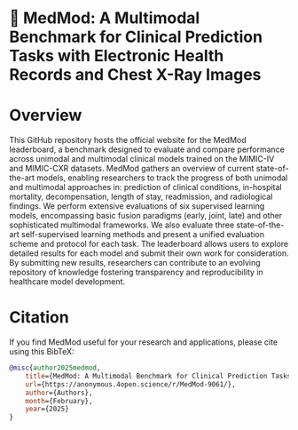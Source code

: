 # 🩻 MedMod: A Multimodal Benchmark for Clinical Prediction Tasks with Electronic Health Records and Chest X-Ray Images

Overview
============
This GitHub repository hosts the official website for the MedMod leaderboard, a benchmark designed to evaluate and compare performance across unimodal and multimodal clinical models trained on the MIMIC-IV and MIMIC-CXR datasets. MedMod gathers an overview of current state-of-the-art models, enabling researchers to track the progress of both unimodal and multimodal approaches in: prediction of clinical conditions, in-hospital mortality, decompensation, length of stay, readmission, and radiological findings. We perform extensive evaluations of six supervised learning models, encompassing basic fusion paradigms (early, joint, late) and other sophisticated multimodal frameworks. We also evaluate three state-of-the-art self-supervised learning methods and present a unified evaluation scheme and protocol for each task. The leaderboard allows users to explore detailed results for each model and submit their own work for consideration. By submitting new results, researchers can contribute to an evolving repository of knowledge fostering transparency and reproducibility in healthcare model development.

Citation 
============

If you find MedMod useful for your research and applications, please cite using this BibTeX:
```bibtex
@misc{author2025medmod,
    title={MedMod: A Multimodal Benchmark for Clinical Prediction Tasks with Electronic Health Records and Chest X-Ray Images},
    url={https://anonymous.4open.science/r/MedMod-9061/},
    author={Authors},
    month={February},
    year={2025}
}
```
